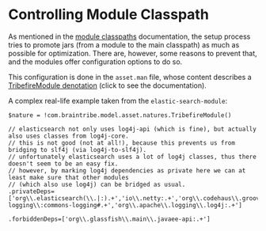 # Controlling Module Classpath

As mentioned in the [module classpaths](../module-compatibility.md#module-classpaths) documentation, the setup process tries to promote jars (from a module to the main classpath) as much as possible for optimization. There are, however, some reasons to prevent that, and the modules offer configuration options to do so.

This configuration is done in the `asset.man` file, whose content describes a [TribefireModule denotation](javadoc:com.braintribe.model.asset.natures.TribefireModule) (click to see the documentation).

A complex real-life example taken from the `elastic-search-module`:

```
$nature = !com.braintribe.model.asset.natures.TribefireModule()

// elasticsearch not only uses log4j-api (which is fine), but actually also uses classes from log4j-core.
// this is not good (not at all!), because this prevents us from bridging to slf4j (via log4j-to-slf4j).
// unfortunately elasticsearch uses a lot of log4j classes, thus there doesn't seem to be an easy fix.
// however, by marking log4j dependencies as private here we can at least make sure that other modules
// (which also use log4j) can be bridged as usual.
.privateDeps=['org\\.elasticsearch(\\.|:).+','io\\.netty:.+','org\\.codehaus\\.groovy:.+','commons-logging\\:commons-logging#.+','org\\.apache\\.logging\\.log4j:.+']

.forbiddenDeps=['org\\.glassfish\\.main\\.javaee-api:.+']
```
